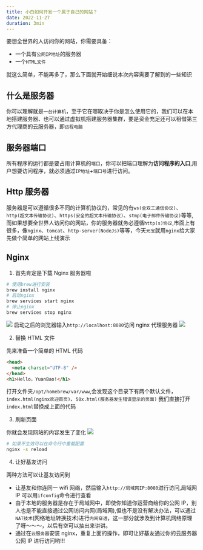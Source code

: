 ```yaml
---
title: 小白如何开发一个属于自己的网站？
date: 2022-11-27
duration: 3min
---
```


要想全世界的人访问你的网站，你需要具备：

- 一个具有`公网IP地址`的服务器
- 一个`HTML文件`

就这么简单，不能再多了，那么下面就开始细说本次内容需要了解到的一些知识

## 什么是服务器

你可以理解就是`一台计算机`，至于它在哪取决于你是怎么使用它的，我们可以在本地搭建服务器、也可以通过虚拟机搭建服务器集群，要是资金充足还可以租借第三方代理商的云服务器，即`远程电脑`

## 服务器端口

所有程序的运行都是要占用计算机的`端口`，你可以把端口理解为**访问程序的入口**,用户想要访问程序，就必须通过`IP地址`+`端口号`进行访问。

## Http 服务器

服务器是可以遵循很多不同的计算机协议的，常见的有`ws(全双工通信协议)`、`http(超文本传输协议)`、`https(安全的超文本传输协议)`、`stmp(电子邮件传输协议)`等等,而如果想要全世界人访问你的网站，你的服务器就务必遵循`http(s)协议`,市面上有很多，像`nginx`、`tomcat`、`http-server(NodeJs)`等等，今天`元宝`就用`nginx`给大家先做个简单的网站上线演示

## Nginx

1. 首先肯定是下载 Nginx 服务器啦

```sh
# 使用brew进行安装
brew install nginx
# 启动nginx
brew services start nginx
# 停止nginx
brew services stop nginx
```

![](/images/4cb65f1a-8db9-4479-b9f1-ae34f11c8f7d.webp)
启动之后的浏览器输入`http://localhost:8080`访问 nginx 代理服务器
![](/images/1c1330fe-7222-4005-bf9d-c1c2d7b920f3.webp)

2. 替换 HTML 文件

先来准备一个简单的 HTML 代码

```html
<head>
  <meta charset="UTF-8" />
</head>
<h1>Hello，YuanBao!</h1>
```

打开文件夹`/opt/homebrew/var/www`,会发现这个目录下有两个默认文件，`index.html(nginx欢迎首页)`、`50x.html(服务器发生错误显示的页面)`
我们直接打开`index.html`替换成上面的代码

3. 刷新页面

你就会发现网站的内容发生了变化
![](/images/8c85b6ee-3472-4c73-99ec-01dcf9cbe9a0.webp)

```sh
# 如果不生效可以在命令行中重载配置
nginx -s reload
```

4. 让好基友访问

两种方法可以让基友访问到

- 让基友和你连同一 wifi 网络，然后输入`http://局域网IP:8080`进行访问,局域网 IP 可以用`ifconfig`命令进行查看
- 由于本地的服务器是存在于局域网中，即使你知道你运营商给你的公网 IP，别人也是不能直接通过公网访问内网(局域网),但也不是没有解决办法，可以通过`NAT技术`(网络地址转换技术)进行`内网穿透`，这一部分就涉及到计算机网络原理了呀～～～，以后有空可以抽出来讲讲。
- 通过在`云服务器`安装 nginx，重复上面的操作，即可让好基友通过你的云服务器公网 IP 进行访问哟!!!
